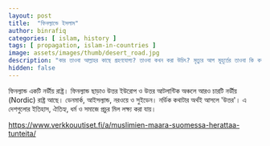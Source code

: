 ```yaml
---
layout: post
title:  "ফিনল্যান্ডে ইসলাম"
author: binrafiq
categories: [ islam, history ]
tags: [ propagation, islam-in-countries ]
image: assets/images/thumb/desert_road.jpg
description: "কার তাওবা আল্লাহর কাছে গ্রহণযোগ্য? তাওবা কখন করা উচিৎ? মৃত্যুর আগ মুহূর্তের তাওবা কি কবুল হতে পারে?"
hidden: false
---
```


ফিনল্যান্ড একটি নর্ডীয় রাষ্ট্র। ফিনল্যান্ড ছাড়াও উত্তর ইউরোপ ও উত্তর আটলান্টিক অঞ্চলে আরও চারটি নর্ডীয় (Nordic) রাষ্ট্র আছে। ডেনমার্ক, আইসল্যান্ড, নরওয়ে ও সুইডেন। নর্ডিক কথাটার অর্থই আসলে 'উত্তর'। এ দেশগুলোর ইতিহাস, ঐতিহ্য, ধর্ম ও সমাজে প্রচুর মিল লক্ষ্য করা যায়।

https://www.verkkouutiset.fi/a/muslimien-maara-suomessa-herattaa-tunteita/
